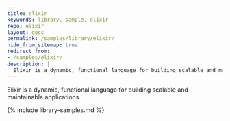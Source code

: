 ```yaml
---
title: elixir
keywords: library, sample, elixir
repo: elixir
layout: docs
permalink: /samples/library/elixir/
hide_from_sitemap: true
redirect_from:
- /samples/elixir/
description: |
  Elixir is a dynamic, functional language for building scalable and maintainable applications.
---
```


Elixir is a dynamic, functional language for building scalable and maintainable applications.


{% include library-samples.md %}
